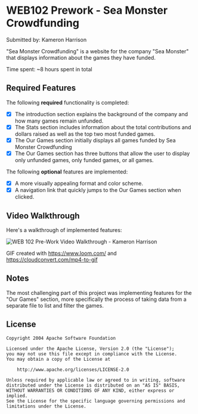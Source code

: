 # WEB102 Prework - Sea Monster Crowdfunding

Submitted by: Kameron Harrison

"Sea Monster Crowdfunding" is a website for the company "Sea Monster" that displays information about the games they have funded.

Time spent: ~8 hours spent in total

## Required Features

The following **required** functionality is completed:

* [x] The introduction section explains the background of the company and how many games remain unfunded.
* [x] The Stats section includes information about the total contributions and dollars raised as well as the top two most funded games.
* [x] The Our Games section initially displays all games funded by Sea Monster Crowdfunding
* [x] The Our Games section has three buttons that allow the user to display only unfunded games, only funded games, or all games.

The following **optional** features are implemented:

* [x] A more visually appealing format and color scheme.
* [x] A navigation link that quickly jumps to the Our Games section when clicked.

## Video Walkthrough

Here's a walkthrough of implemented features:

<img src='https://imgur.com/3rUGoEg.gif' title='WEB 102 Pre-Work Video Walkthrough - Kameron Harrison' width='' alt='WEB 102 Pre-Work Video Walkthrough - Kameron Harrison' />

<!-- Replace this with whatever GIF tool you used! -->
GIF created with https://www.loom.com/ and https://cloudconvert.com/mp4-to-gif 
<!-- Recommended tools:
[Kap](https://getkap.co/) for macOS
[ScreenToGif](https://www.screentogif.com/) for Windows
[peek](https://github.com/phw/peek) for Linux. -->

## Notes

The most challenging part of this project was implementing features for the "Our Games" section, more specifically the process of taking data from a separate file to list and filter the games.

## License

    Copyright 2004 Apache Software Foundation

    Licensed under the Apache License, Version 2.0 (the "License");
    you may not use this file except in compliance with the License.
    You may obtain a copy of the License at

        http://www.apache.org/licenses/LICENSE-2.0

    Unless required by applicable law or agreed to in writing, software
    distributed under the License is distributed on an "AS IS" BASIS,
    WITHOUT WARRANTIES OR CONDITIONS OF ANY KIND, either express or implied.
    See the License for the specific language governing permissions and
    limitations under the License.
